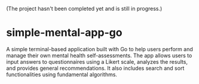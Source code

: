 (The project hasn't been completed yet and is still in progress.)
# simple-mental-app-go
A simple terminal-based application built with Go to help users perform and manage their own mental health self-assessments. The app allows users to input answers to questionnaires using a Likert scale, analyzes the results, and provides general recommendations. It also includes search and sort functionalities using fundamental algorithms.

